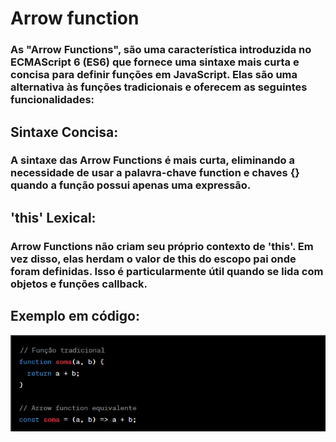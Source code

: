 # Arrow function

### As "Arrow Functions", são uma característica introduzida no ECMAScript 6 (ES6) que fornece uma sintaxe mais curta e concisa para definir funções em JavaScript. Elas são uma alternativa às funções  tradicionais e oferecem as seguintes funcionalidades:

## Sintaxe Concisa:
### A sintaxe das Arrow Functions é mais curta, eliminando a necessidade de usar a palavra-chave function e chaves {} quando a função possui apenas uma expressão.

## 'this' Lexical:
### Arrow Functions não criam seu próprio contexto de 'this'. Em vez disso, elas herdam o valor de this do escopo pai onde foram definidas. Isso é particularmente útil quando se lida com objetos e funções callback.

## Exemplo em código: 
![exemplo codigo](https://github.com/Igor-Ribz/programacao-web-2s-2023/blob/main/atividade3/img/Exemplo1.jfif)



